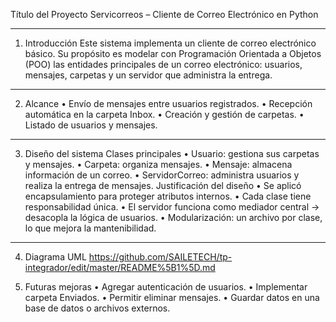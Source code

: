 Título del Proyecto
Servicorreos – Cliente de Correo Electrónico en Python
________________________________________
1. Introducción
Este sistema implementa un cliente de correo electrónico básico.
Su propósito es modelar con Programación Orientada a Objetos (POO) las entidades principales de un correo electrónico: usuarios, mensajes, carpetas y un servidor que administra la entrega.
________________________________________
2. Alcance
•	Envío de mensajes entre usuarios registrados.
•	Recepción automática en la carpeta Inbox.
•	Creación y gestión de carpetas.
•	Listado de usuarios y mensajes.
________________________________________
3. Diseño del sistema
Clases principales
•	Usuario: gestiona sus carpetas y mensajes.
•	Carpeta: organiza mensajes.
•	Mensaje: almacena información de un correo.
•	ServidorCorreo: administra usuarios y realiza la entrega de mensajes.
Justificación del diseño
•	Se aplicó encapsulamiento para proteger atributos internos.
•	Cada clase tiene responsabilidad única.
•	El servidor funciona como mediador central → desacopla la lógica de usuarios.
•	Modularización: un archivo por clase, lo que mejora la mantenibilidad.
________________________________________
4. Diagrama UML
https://github.com/SAILETECH/tp-integrador/edit/master/README%5B1%5D.md


5. Futuras mejoras
•	Agregar autenticación de usuarios.
•	Implementar carpeta Enviados.
•	Permitir eliminar mensajes.
•	Guardar datos en una base de datos o archivos externos.
